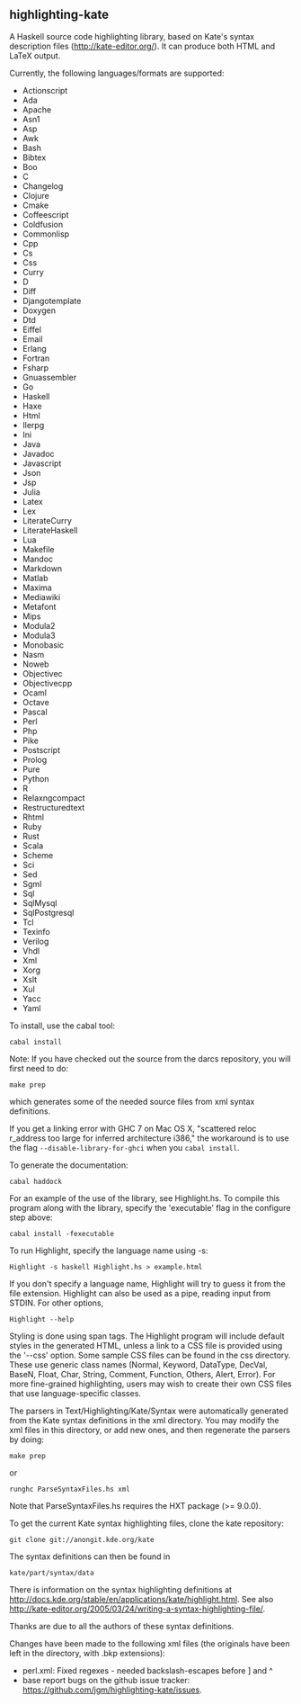 highlighting-kate
-----------------

A Haskell source code highlighting library, based
on Kate's syntax description files (http://kate-editor.org/).  It
can produce both HTML and LaTeX output.

Currently, the following languages/formats are supported:

- Actionscript
- Ada
- Apache
- Asn1
- Asp
- Awk
- Bash
- Bibtex
- Boo
- C
- Changelog
- Clojure
- Cmake
- Coffeescript
- Coldfusion
- Commonlisp
- Cpp
- Cs
- Css
- Curry
- D
- Diff
- Djangotemplate
- Doxygen
- Dtd
- Eiffel
- Email
- Erlang
- Fortran
- Fsharp
- Gnuassembler
- Go
- Haskell
- Haxe
- Html
- Ilerpg
- Ini
- Java
- Javadoc
- Javascript
- Json
- Jsp
- Julia
- Latex
- Lex
- LiterateCurry
- LiterateHaskell
- Lua
- Makefile
- Mandoc
- Markdown
- Matlab
- Maxima
- Mediawiki
- Metafont
- Mips
- Modula2
- Modula3
- Monobasic
- Nasm
- Noweb
- Objectivec
- Objectivecpp
- Ocaml
- Octave
- Pascal
- Perl
- Php
- Pike
- Postscript
- Prolog
- Pure
- Python
- R
- Relaxngcompact
- Restructuredtext
- Rhtml
- Ruby
- Rust
- Scala
- Scheme
- Sci
- Sed
- Sgml
- Sql
- SqlMysql
- SqlPostgresql
- Tcl
- Texinfo
- Verilog
- Vhdl
- Xml
- Xorg
- Xslt
- Xul
- Yacc
- Yaml

To install, use the cabal tool:

    cabal install

Note:  If you have checked out the source from the darcs repository,
you will first need to do:

    make prep

which generates some of the needed source files from xml syntax
definitions.

If you get a linking error with GHC 7 on Mac OS X, "scattered reloc r_address
too large for inferred architecture i386," the workaround is to use the flag
`--disable-library-for-ghci` when you `cabal install`.

To generate the documentation:

    cabal haddock

For an example of the use of the library, see Highlight.hs.
To compile this program along with the library, specify the 'executable'
flag in the configure step above:

    cabal install -fexecutable

To run Highlight, specify the language name using -s:

    Highlight -s haskell Highlight.hs > example.html

If you don't specify a language name, Highlight will try to guess it
from the file extension.  Highlight can also be used as a pipe, reading
input from STDIN.  For other options,

    Highlight --help

Styling is done using span tags.  The Highlight program will include
default styles in the generated HTML, unless a link to a CSS file is
provided using the '--css' option. Some sample CSS files can be found
in the css directory. These use generic class names (Normal, Keyword,
DataType, DecVal, BaseN, Float, Char, String, Comment, Function, Others,
Alert, Error). For more fine-grained highlighting, users may wish to
create their own CSS files that use language-specific classes.

The parsers in Text/Highlighting/Kate/Syntax were automatically generated
from the Kate syntax definitions in the xml directory. You may modify
the xml files in this directory, or add new ones, and then regenerate
the parsers by doing:

    make prep

or

    runghc ParseSyntaxFiles.hs xml

Note that ParseSyntaxFiles.hs requires the HXT package (>= 9.0.0).

To get the current Kate syntax highlighting files, clone the kate
repository:

    git clone git://anongit.kde.org/kate

The syntax definitions can then be found in

    kate/part/syntax/data

There is information on the syntax highlighting definitions at
<http://docs.kde.org/stable/en/applications/kate/highlight.html>.  See also
<http://kate-editor.org/2005/03/24/writing-a-syntax-highlighting-file/>.

Thanks are due to all the authors of these syntax definitions.

Changes have been made to the following xml files (the originals have
been left in the directory, with .bkp extensions):

- perl.xml:  Fixed regexes - needed backslash-escapes before ] and ^
- base report bugs on the github issue tracker:
<https://github.com/jgm/highlighting-kate/issues>.

